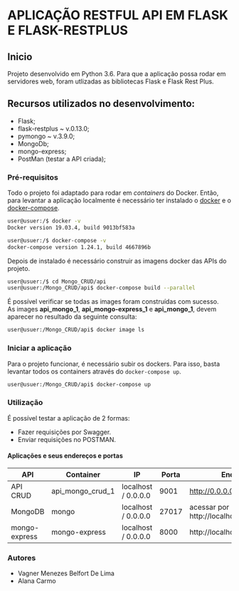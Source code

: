 # APLICAÇÃO RESTFUL API EM FLASK E FLASK-RESTPLUS

## Inicio
Projeto desenvolvido em Python 3.6. Para que a aplicação possa rodar em servidores web, foram utlizadas as bibliotecas Flask e Flask Rest Plus. 

## Recursos utilizados no desenvolvimento:

- Flask;
- flask-restplus ~ v.0.13.0;
- pymongo ~ v.3.9.0;
- MongoDb;
- mongo-express;
- PostMan (testar a API criada);


### Pré-requisitos
Todo o projeto foi adaptado para rodar em _containers_ do Docker. Então, para levantar a aplicação localmente é necessário ter instalado o [docker](https://docs.docker.com/install/) e o [docker-compose](https://docs.docker.com/compose/install/).  
```sh
user@usuer:/$ docker -v
Docker version 19.03.4, build 9013bf583a

user@usuer:/$ docker-compose -v
docker-compose version 1.24.1, build 4667896b
```
Depois de instalado é necessário construir as imagens docker das APIs do projeto.
```sh
user@usuer:/$ cd Mongo_CRUD/api
user@usuer:/Mongo_CRUD/api$ docker-compose build --parallel
```
É possível verificar se todas as images foram construídas com sucesso.  
As images **api_mongo_1**, **api_mongo-express_1** e **api_mongo_1**, devem aparecer no resultado da seguinte consulta:
```sh
user@usuer:/Mongo_CRUD/api$ docker image ls
```

### Iniciar a aplicação
Para o projeto  funcionar, é necessário subir os dockers. Para isso, basta levantar todos os containers através do ``docker-compose up``.
```sh
user@usuer:/Mongo_CRUD/api$ docker-compose up
```

### Utilização
É possível testar a aplicação de 2 formas:
- Fazer requisições por Swagger.
- Enviar requisições no POSTMAN. 

#### Aplicações e seus endereços e portas
| API | Container | IP | Porta | Endereço |
| -- | -- | -- | -- | -- |
| API CRUD | api_mongo_crud_1 | localhost / 0.0.0.0 | 9001 | http://0.0.0.0:9001/swagger |
| MongoDB | mongo | localhost / 0.0.0.0 | 27017 | acessar por mongo-express http://localhost:8000/ |
| mongo-express | mongo-express | localhost / 0.0.0.0 | 8000 | http://localhost:8000/ |	


    
### Autores
- Vagner Menezes Belfort De Lima
- Alana Carmo
